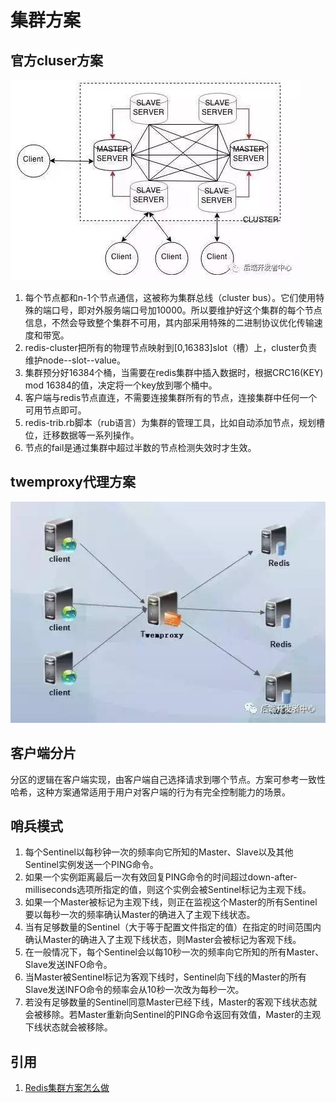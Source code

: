 # 集群方案

## 官方cluser方案

![](images/集群方案/1.jpeg)

1. 每个节点都和n-1个节点通信，这被称为集群总线（cluster bus）。它们使用特殊的端口号，即对外服务端口号加10000。所以要维护好这个集群的每个节点信息，不然会导致整个集群不可用，其内部采用特殊的二进制协议优化传输速度和带宽。
1. redis-cluster把所有的物理节点映射到[0,16383]slot（槽）上，cluster负责维护node--slot--value。
1. 集群预分好16384个桶，当需要在redis集群中插入数据时，根据CRC16(KEY) mod 16384的值，决定将一个key放到哪个桶中。
1. 客户端与redis节点直连，不需要连接集群所有的节点，连接集群中任何一个可用节点即可。
1. redis-trib.rb脚本（rub语言）为集群的管理工具，比如自动添加节点，规划槽位，迁移数据等一系列操作。
1. 节点的fail是通过集群中超过半数的节点检测失效时才生效。

## twemproxy代理方案

![](images/集群方案/2.jpeg)

## 客户端分片

分区的逻辑在客户端实现，由客户端自己选择请求到哪个节点。方案可参考一致性哈希，这种方案通常适用于用户对客户端的行为有完全控制能力的场景。

## 哨兵模式

1. 每个Sentinel以每秒钟一次的频率向它所知的Master、Slave以及其他Sentinel实例发送一个PING命令。
1. 如果一个实例距离最后一次有效回复PING命令的时间超过down-after-milliseconds选项所指定的值，则这个实例会被Sentinel标记为主观下线。
1. 如果一个Master被标记为主观下线，则正在监视这个Master的所有Sentinel要以每秒一次的频率确认Master的确进入了主观下线状态。
1. 当有足够数量的Sentinel（大于等于配置文件指定的值）在指定的时间范围内确认Master的确进入了主观下线状态，则Master会被标记为客观下线。
1. 在一般情况下，每个Sentinel会以每10秒一次的频率向它所知的所有Master、Slave发送INFO命令。
1. 当Master被Sentinel标记为客观下线时，Sentinel向下线的Master的所有Slave发送INFO命令的频率会从10秒一次改为每秒一次。
1. 若没有足够数量的Sentinel同意Master已经下线，Master的客观下线状态就会被移除。若Master重新向Sentinel的PING命令返回有效值，Master的主观下线状态就会被移除。

## 引用

1. [Redis集群方案怎么做](https://cloud.tencent.com/developer/article/1163711)
